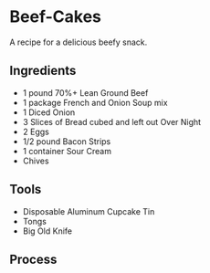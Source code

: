 Beef-Cakes
==========

A recipe for a delicious beefy snack.

Ingredients
----------

- 1 pound 70%+ Lean Ground Beef
- 1 package French and Onion Soup mix
- 1 Diced Onion
- 3 Slices of Bread cubed and left out Over Night
- 2 Eggs
- 1/2 pound Bacon Strips
- 1 container Sour Cream
- Chives

Tools
----------

- Disposable Aluminum Cupcake Tin
- Tongs
- Big Old Knife


Process
----------
